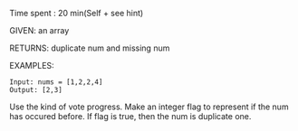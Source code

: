 Time spent : 20 min(Self + see hint)

GIVEN: an array

RETURNS: duplicate num and missing num

EXAMPLES:

```
Input: nums = [1,2,2,4]
Output: [2,3]
```



Use the kind of vote progress. Make an integer flag to represent if the num has occured before. If flag is true, then the num is duplicate one.